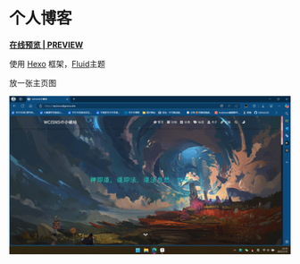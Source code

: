 # 个人博客

[**<u>在线预览 | PREVIEW</u>**](https://www.wcisns.top)

使用 [Hexo](https://hexo.io/zh-cn) 框架，[Fluid](https://github.com/fluid-dev/hexo-theme-fluid)主题

放一张主页图

![cover](/img/note/wcisnsSiteImage.png)
